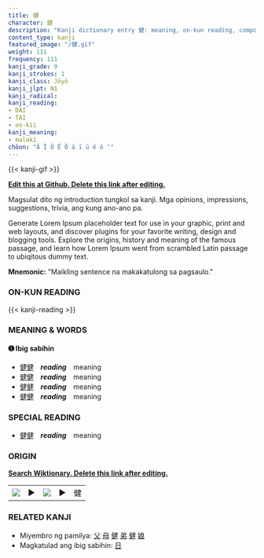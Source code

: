 ```yaml
---
title: 健
character: 健
description: "Kanji dictionary entry 健: meaning, on-kun reading, compounds, origin, related kanji"
content_type: kanji
featured_image: "/健.gif"
weight: 111
frequency: 111
kanji_grade: 9
kanji_strokes: 1
kanji_class: Jōyō
kanji_jlpt: N1
kanji_radical: 
kanji_reading: 
- DAI
- TAI
- oo-kii
kanji_meaning:
- malaki
chōon: "Ā Ī Ū Ē Ō ā ī ū ē ō ’"
---
```

[//]: # (Don't edit the line below. Kanji animated GIF code is automatically generated.)
{{< kanji-gif >}}

[//]: # (Edit below this line.)

**[Edit this at Github. Delete this link after editing.](https://github.com/tim0g/tim/tree/main/content/kanji/健/index.md)**

Magsulat dito ng introduction tungkol sa kanji. Mga opinions, impressions, suggestions, trivia, ang kung ano-ano pa.

Generate Lorem Ipsum placeholder text for use in your graphic, print and web layouts, and discover plugins for your favorite writing, design and blogging tools. Explore the origins, history and meaning of the famous passage, and learn how Lorem Ipsum went from scrambled Latin passage to ubiqitous dummy text.
 
**Mnemonic:** "Maikling sentence na makakatulong sa pagsaulo."

### ON-KUN READING

[//]: # (Don't edit the line below. ON-KUN READING code is automatically generated.)
{{< kanji-reading >}}

### MEANING & WORDS

#### ➊ **Ibig sabihin**
  - [健](../健)[健](../健)　***reading***　meaning
  - [健](../健)[健](../健)　***reading***　meaning
  - [健](../健)[健](../健)　***reading***　meaning
  - [健](../健)[健](../健)　***reading***　meaning

### SPECIAL READING
  - [健](../健)[健](../健)　***reading***　meaning

### ORIGIN

**[Search Wiktionary. Delete this link after editing.](https://wiktionary.org/wiki/健)**
<table class="kanji-table"><tr><td>
<img src="60px-健-bronze.svg.png">
</td><td>▶</td><td>
<img src="60px-健-oracle.svg.png">
</td><td>▶</td>
<td class="kanji-origin">健</td>
</tr></table>

### RELATED KANJI
- Miyembro ng pamilya: [父](../父) [母](../母) [健](../健) [弟](../弟) [健](../健) [娘](../娘)
- Magkatulad ang ibig sabihin: [日](../日)
